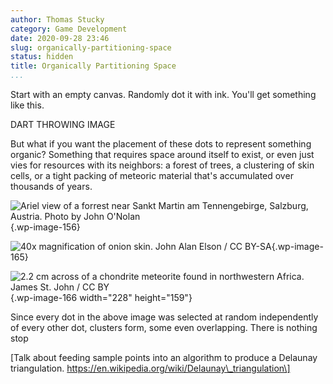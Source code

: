 ```yaml
---
author: Thomas Stucky
category: Game Development
date: 2020-09-28 23:46
slug: organically-partitioning-space
status: hidden
title: Organically Partitioning Space
...
```


Start with an empty canvas. Randomly dot it with ink. You'll get something like this.

DART THROWING IMAGE

But what if you want the placement of these dots to represent something organic? Something that requires space around itself to exist, or even just vies for resources with its neighbors: a forest of trees, a clustering of skin cells, or a tight packing of meteoric material that's accumulated over thousands of years.

![Ariel view of a forrest near Sankt Martin am Tennengebirge, Salzburg, Austria.  
Photo by [John O'Nolan](https://unsplash.com/@johnonolan)](http://astrostucky.com/wp/wp-content/uploads/2020/09/john-onolan-umwprcrsrto-unsplash-1024x768.jpeg){.wp-image-156}

![40x magnification of onion skin.  
[John Alan Elson](https://commons.wikimedia.org/wiki/File:Onionepidermis40x3.jpg) / [CC BY-SA](https://creativecommons.org/licenses/by-sa/3.0)](http://astrostucky.com/wp/wp-content/uploads/2020/09/image.jpeg){.wp-image-165}

![2.2 cm across of a chondrite meteorite found in northwestern Africa.  
[James St. John](https://commons.wikimedia.org/wiki/File:Ordinary_chondrite_NWA_3189_Meteorite.jpg) / [CC BY](https://creativecommons.org/licenses/by/2.0)](http://astrostucky.com/wp/wp-content/uploads/2020/09/image-1-1024x717.jpeg){.wp-image-166 width="228" height="159"}

Since every dot in the above image was selected at random independently of every other dot, clusters form, some even overlapping. There is nothing stop

\[Talk about feeding sample points into an algorithm to produce a Delaunay triangulation. https://en.wikipedia.org/wiki/Delaunay\_triangulation\]
